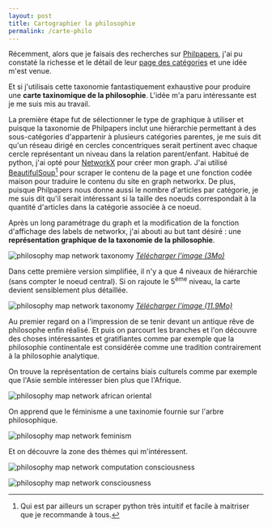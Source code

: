 ```yaml
---
layout: post
title: Cartographier la philosophie
permalink: /carte-philo
---
```


Récemment, alors que je faisais des recherches sur [Philpapers](http://philpapers.org), j'ai pu constaté la richesse et le détail de leur [page des catégories](http://philpapers.org/browse/all) et une idée m'est venue.

Et si j'utilisais cette taxonomie fantastiquement exhaustive pour produire une **carte taxinomique de la philosophie**. L'idée m'a paru intéressante est je me suis mis au travail.

La première étape fut de sélectionner le type de graphique à utiliser et puisque la taxonomie de Philpapers inclut une hiérarchie permettant à des sous-catégories d'appartenir à plusieurs catégories parentes, je me suis dit qu'un réseau dirigé en cercles concentriques serait pertinent avec chaque cercle représentant un niveau dans la relation parent/enfant. Habitué de python, j'ai opté pour [NetworkX](https://networkx.github.io/) pour créer mon graph. J'ai utilisé [BeautifulSoup](https://www.crummy.com/software/BeautifulSoup/bs4/doc/)[^fn-beautsoup] pour scraper le contenu de la page et une fonction codée maison pour traduire le contenu du site en graph networkx. De plus, puisque Philpapers nous donne aussi le nombre d'articles par catégorie, je me suis dit qu'il serait intéressant si la taille des noeuds correspondait à la quantité d'articles dans la catégorie associée à ce noeud.

Après un long paramétrage du graph et la modification de la fonction d'affichage des labels de networkx, j'ai abouti au but tant désiré : une **représentation graphique de la taxonomie de la philosophie**.

![philosophy map network taxonomy](/images/philo4layersthumbnail.jpg)
*[Télécharger l'image (3Mo)](/images/philo4layers.svg)*

Dans cette première version simplifiée, il n'y a que 4 niveaux de hiérarchie (sans compter le noeud central). Si on rajoute le 5<sup>ème</sup> niveau, la carte devient sensiblement plus détaillée.

![philosophy map network taxonomy](/images/philo5layersthumbnail.jpg)
*[Télécharger l'image (11.9Mo)](/images/philo5layers.svg)*

Au premier regard on a l'impression de se tenir devant un antique rêve de philosophe enfin réalisé. Et puis on parcourt les branches et l'on découvre des choses intéressantes et gratifiantes comme par exemple que la philosophie continentale est considérée comme une tradition contrairement à la philosophie analytique.

On trouve la représentation de certains biais culturels comme par exemple que l'Asie semble intéresser bien plus que l'Afrique.

![philosophy map network african oriental](https://github.com/valentinlageard/valentinlageard.github.io/raw/master/images/philoafroasia.jpg)

On apprend que le féminisme a une taxinomie fournie sur l'arbre philosophique.

![philosophy map network feminism](https://github.com/valentinlageard/valentinlageard.github.io/raw/master/images/philofeminism.jpg)

Et on découvre la zone des thèmes qui m'intéressent.

![philosophy map network computation consciousness](https://github.com/valentinlageard/valentinlageard.github.io/raw/master/images/philocool.jpg)

![philosophy map network consciousness ](https://github.com/valentinlageard/valentinlageard.github.io/raw/master/images/philoconscious.jpg)

[^fn-beautsoup]: Qui est par ailleurs un scraper python très intuitif et facile à maitriser que je recommande à tous.
